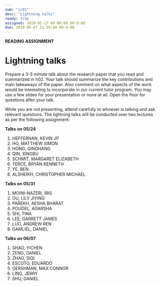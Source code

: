 ```yaml
---
num: "ic01"
desc: "Lightning talks"
ready: true 
assigned: 2019-05-17 08:00:00.00-8:00
due: 2019-06-07 11:59:00.00-8:00
---
```


<b>READING ASSIGNMENT</b>

# Lightning talks

Prepare a 3-5 minute talk about the research paper that you read and summarized in h02. Your talk should summarize the key contributions and main takeaways of the paper. Also comment on what aspects of the work would be interesting to incorporate in our current tutor program. You may use a few slides for your presentation or none at all. Open the floor for questions after your talk.

While you are not presenting, attend carefully to whoever is talking and ask relevant questions. The lightning talks will be conducted over two lectures as per the following assignment:

**Talks on 05/24**

1. HEFFERNAN,	KEVIN JP
2. HO,	MATTHEW SIMON
3. HONG,	QINGHANG
4. QIN,	XINGBU
5. SCHMIT,	MARGARET ELIZABETH
6. TERCE,	BRYAN KENNETH
7. YE,	BEN
8. ALSHEIKH,	CHRISTOPHER MICHAEL

**Talks on 05/31**

1. MOINI-NAZERI,	IRIS
2. OU,	LILY JIYING
3. PAREKH,	AESHA BHARAT
4. POUDEL,	ADARSHA
5. SHI,	TINA
6. LEE,	GARRETT JAMES
7. LUO,	ANDREW REN
8. GAMLIEL,	DANIEL

**Talks on 06/07**

1. SHAO,	YICHEN
2. ZENG,	DANIEL
3. ZHAO,	SIQI
4. ESCOTO,	EDUARDO
5. GERSHMAN,	MAX CONNOR
6. LING,	JERRY
7. SHU,	DANIEL

